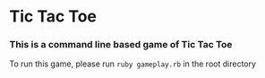 # Tic Tac Toe

### This is a command line based game of Tic Tac Toe


To run this game, please run `ruby gameplay.rb` in the root directory
